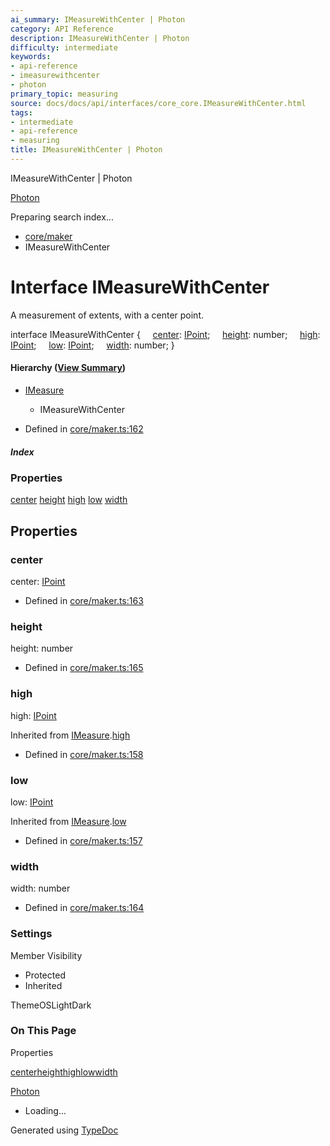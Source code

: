 ```yaml
---
ai_summary: IMeasureWithCenter | Photon
category: API Reference
description: IMeasureWithCenter | Photon
difficulty: intermediate
keywords:
- api-reference
- imeasurewithcenter
- photon
primary_topic: measuring
source: docs/docs/api/interfaces/core_core.IMeasureWithCenter.html
tags:
- intermediate
- api-reference
- measuring
title: IMeasureWithCenter | Photon
---
```

IMeasureWithCenter | Photon

[Photon](../index.md)




Preparing search index...

* [core/maker](../modules/core_maker.md)
* IMeasureWithCenter

# Interface IMeasureWithCenter

A measurement of extents, with a center point.

interface IMeasureWithCenter {
    [center](#center): [IPoint](core_schema.IPoint.md);
    [height](#height): number;
    [high](#high): [IPoint](core_schema.IPoint.md);
    [low](#low): [IPoint](core_schema.IPoint.md);
    [width](#width): number;
}

#### Hierarchy ([View Summary](../hierarchy.md#core/maker.IMeasureWithCenter))

* [IMeasure](core_maker.IMeasure.md)
  + IMeasureWithCenter

* Defined in [core/maker.ts:162](https://github.com/mwhite454/photon/blob/main/packages/photon/src/core/maker.ts#L162)

##### Index

### Properties

[center](#center)
[height](#height)
[high](#high)
[low](#low)
[width](#width)

## Properties

### center

center: [IPoint](core_schema.IPoint.md)

* Defined in [core/maker.ts:163](https://github.com/mwhite454/photon/blob/main/packages/photon/src/core/maker.ts#L163)

### height

height: number

* Defined in [core/maker.ts:165](https://github.com/mwhite454/photon/blob/main/packages/photon/src/core/maker.ts#L165)

### high

high: [IPoint](core_schema.IPoint.md)

Inherited from [IMeasure](core_maker.IMeasure.md).[high](core_maker.IMeasure.md#high)

* Defined in [core/maker.ts:158](https://github.com/mwhite454/photon/blob/main/packages/photon/src/core/maker.ts#L158)

### low

low: [IPoint](core_schema.IPoint.md)

Inherited from [IMeasure](core_maker.IMeasure.md).[low](core_maker.IMeasure.md#low)

* Defined in [core/maker.ts:157](https://github.com/mwhite454/photon/blob/main/packages/photon/src/core/maker.ts#L157)

### width

width: number

* Defined in [core/maker.ts:164](https://github.com/mwhite454/photon/blob/main/packages/photon/src/core/maker.ts#L164)

### Settings

Member Visibility

* Protected
* Inherited

ThemeOSLightDark

### On This Page

Properties

[center](#center)[height](#height)[high](#high)[low](#low)[width](#width)

[Photon](../index.md)

* Loading...

Generated using [TypeDoc](https://typedoc.org/)
